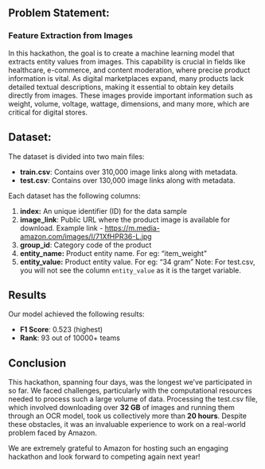 ## Problem Statement: 
### Feature Extraction from Images

In this hackathon, the goal is to create a machine learning model that extracts entity values from images. This capability is crucial in fields like healthcare, e-commerce, and content moderation, where precise product information is vital. As digital marketplaces expand, many products lack detailed textual descriptions, making it essential to obtain key details directly from images. These images provide important information such as weight, volume, voltage, wattage, dimensions, and many more, which are critical for digital stores.

## Dataset: 
The dataset is divided into two main files:

- **train.csv**: Contains over 310,000 image links along with metadata.
- **test.csv**: Contains over 130,000 image links along with metadata.
  
Each dataset has the following columns:

1. **index:** An unique identifier (ID) for the data sample
2. **image_link**: Public URL where the product image is available for download. Example link - https://m.media-amazon.com/images/I/71XfHPR36-L.jpg
3. **group_id**: Category code of the product
4. **entity_name:** Product entity name. For eg: “item_weight” 
5. **entity_value:** Product entity value. For eg: “34 gram”
    Note: For test.csv, you will not see the column `entity_value` as it is the target variable.


## Results

Our model achieved the following results:

- **F1 Score**: 0.523 (highest)
- **Rank**: 93 out of 10000+ teams

## Conclusion 
This hackathon, spanning four days, was the longest we’ve participated in so far. We faced challenges, particularly with the computational resources needed to process such a large volume of data. Processing the test.csv file, which involved downloading over **32 GB** of images and running them through an OCR model, took us collectively more than **20 hours**. Despite these obstacles, it was an invaluable experience to work on a real-world problem faced by Amazon. 

We are extremely grateful to Amazon for hosting such an engaging hackathon and look forward to competing again next year!






